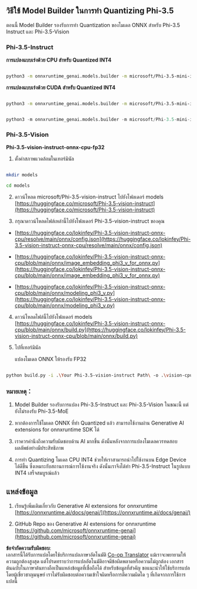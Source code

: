 <!--
CO_OP_TRANSLATOR_METADATA:
{
  "original_hash": "3bb9f5c926673593287eddc3741226cb",
  "translation_date": "2025-07-16T22:21:06+00:00",
  "source_file": "md/01.Introduction/04/UsingORTGenAIQuantifyingPhi.md",
  "language_code": "th"
}
-->
## **วิธีใช้ Model Builder ในการทำ Quantizing Phi-3.5**

ตอนนี้ Model Builder รองรับการทำ Quantization ของโมเดล ONNX สำหรับ Phi-3.5 Instruct และ Phi-3.5-Vision

### **Phi-3.5-Instruct**

**การแปลงแบบเร่งด้วย CPU สำหรับ Quantized INT4**

```bash

python3 -m onnxruntime_genai.models.builder -m microsoft/Phi-3.5-mini-instruct  -o ./onnx-cpu -p int4 -e cpu -c ./Phi-3.5-mini-instruct

```

**การแปลงแบบเร่งด้วย CUDA สำหรับ Quantized INT4**

```bash

python3 -m onnxruntime_genai.models.builder -m microsoft/Phi-3.5-mini-instruct  -o ./onnx-cpu -p int4 -e cuda -c ./Phi-3.5-mini-instruct

```

```python

python3 -m onnxruntime_genai.models.builder -m microsoft/Phi-3.5-mini-instruct  -o ./onnx-cpu -p int4 -e cuda -c ./Phi-3.5-mini-instruct

```

### **Phi-3.5-Vision**

**Phi-3.5-vision-instruct-onnx-cpu-fp32**

1. ตั้งค่าสภาพแวดล้อมในเทอร์มินัล

```bash

mkdir models

cd models 

```

2. ดาวน์โหลด microsoft/Phi-3.5-vision-instruct ไปยังโฟลเดอร์ models  
[https://huggingface.co/microsoft/Phi-3.5-vision-instruct](https://huggingface.co/microsoft/Phi-3.5-vision-instruct)

3. กรุณาดาวน์โหลดไฟล์เหล่านี้ไปยังโฟลเดอร์ Phi-3.5-vision-instruct ของคุณ

- [https://huggingface.co/lokinfey/Phi-3.5-vision-instruct-onnx-cpu/resolve/main/onnx/config.json](https://huggingface.co/lokinfey/Phi-3.5-vision-instruct-onnx-cpu/resolve/main/onnx/config.json)

- [https://huggingface.co/lokinfey/Phi-3.5-vision-instruct-onnx-cpu/blob/main/onnx/image_embedding_phi3_v_for_onnx.py](https://huggingface.co/lokinfey/Phi-3.5-vision-instruct-onnx-cpu/blob/main/onnx/image_embedding_phi3_v_for_onnx.py)

- [https://huggingface.co/lokinfey/Phi-3.5-vision-instruct-onnx-cpu/blob/main/onnx/modeling_phi3_v.py](https://huggingface.co/lokinfey/Phi-3.5-vision-instruct-onnx-cpu/blob/main/onnx/modeling_phi3_v.py)

4. ดาวน์โหลดไฟล์นี้ไปยังโฟลเดอร์ models  
[https://huggingface.co/lokinfey/Phi-3.5-vision-instruct-onnx-cpu/blob/main/onnx/build.py](https://huggingface.co/lokinfey/Phi-3.5-vision-instruct-onnx-cpu/blob/main/onnx/build.py)

5. ไปที่เทอร์มินัล

    แปลงโมเดล ONNX ให้รองรับ FP32

```bash

python build.py -i .\Your Phi-3.5-vision-instruct Path\ -o .\vision-cpu-fp32 -p f32 -e cpu

```

### **หมายเหตุ：**

1. Model Builder รองรับการแปลง Phi-3.5-Instruct และ Phi-3.5-Vision ในขณะนี้ แต่ยังไม่รองรับ Phi-3.5-MoE

2. หากต้องการใช้โมเดล ONNX ที่ทำ Quantized แล้ว สามารถใช้งานผ่าน Generative AI extensions for onnxruntime SDK ได้

3. เราควรคำนึงถึงความรับผิดชอบด้าน AI มากขึ้น ดังนั้นหลังจากการแปลงโมเดลควรทดสอบผลลัพธ์อย่างมีประสิทธิภาพ

4. การทำ Quantizing โมเดล CPU INT4 ช่วยให้เราสามารถนำไปใช้งานบน Edge Device ได้ดีขึ้น ซึ่งเหมาะกับสถานการณ์การใช้งานจริง ดังนั้นเราจึงได้ทำ Phi-3.5-Instruct ในรูปแบบ INT4 เสร็จสมบูรณ์แล้ว

## **แหล่งข้อมูล**

1. เรียนรู้เพิ่มเติมเกี่ยวกับ Generative AI extensions for onnxruntime [https://onnxruntime.ai/docs/genai/](https://onnxruntime.ai/docs/genai/)

2. GitHub Repo ของ Generative AI extensions for onnxruntime [https://github.com/microsoft/onnxruntime-genai](https://github.com/microsoft/onnxruntime-genai)

**ข้อจำกัดความรับผิดชอบ**:  
เอกสารนี้ได้รับการแปลโดยใช้บริการแปลภาษาอัตโนมัติ [Co-op Translator](https://github.com/Azure/co-op-translator) แม้เราจะพยายามให้ความถูกต้องสูงสุด แต่โปรดทราบว่าการแปลอัตโนมัติอาจมีข้อผิดพลาดหรือความไม่ถูกต้อง เอกสารต้นฉบับในภาษาต้นทางถือเป็นแหล่งข้อมูลที่เชื่อถือได้ สำหรับข้อมูลที่สำคัญ ขอแนะนำให้ใช้บริการแปลโดยผู้เชี่ยวชาญมนุษย์ เราไม่รับผิดชอบต่อความเข้าใจผิดหรือการตีความผิดใด ๆ ที่เกิดจากการใช้การแปลนี้